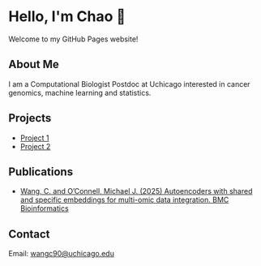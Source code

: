 # Hello, I'm Chao 👋

Welcome to my GitHub Pages website!

## About Me
I am a Computational Biologist Postdoc at Uchicago interested in cancer genomics, machine learning and statistics.

## Projects
- [Project 1](https://github.com/wangc90/AE_Data_Integration)
- [Project 2](https://github.com/wangc90/CircCNNs)

## Publications
- [Wang, C. and O’Connell, Michael J. (2025) Autoencoders with shared and specific embeddings for multi-omic data integration. BMC Bioinformatics](https://bmcbioinformatics.biomedcentral.com/articles/10.1186/s12859-025-06245-7)

## Contact
Email: [wangc90@uchicago.edu](mailto:wangc90@uchicago.edu)
